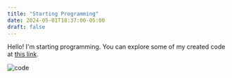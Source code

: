 ```yaml
---
title: "Starting Programming"
date: 2024-05-01T18:37:00-05:00
draft: false
---
```


Hello! I'm starting programming. You can explore some of my created code at [this link](/code/).

![code](/code.png)